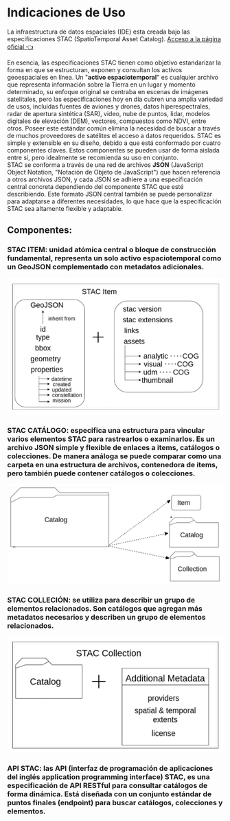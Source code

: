 # Indicaciones de Uso

La infraestructura de datos espaciales (IDE) esta creada bajo las especificaciones STAC (SpatioTemporal Asset Catalog). [Acceso a la página oficial 👈](https://stacspec.org/en/)

En esencia, las especificaciones STAC tienen como objetivo estandarizar la forma en que se estructuran, exponen y consultan los activos geoespaciales en línea. Un "**activo espaciotemporal**" es cualquier archivo que representa información sobre la Tierra en un lugar y momento determinado, su enfoque original se centraba en escenas de imágenes satelitales, pero las especificaciones hoy en día cubren una amplia variedad de usos, incluidas fuentes de aviones y drones, datos hiperespectrales, radar de apertura sintética (SAR), video, nube de puntos, lidar, modelos digitales de elevación (DEM), vectores, compuestos como NDVI, entre otros.
Poseer este estándar común elimina la necesidad de buscar a través de muchos proveedores de satélites el acceso a datos requeridos.
STAC es simple y extensible en su diseño, debido a que está conformado por cuatro componentes claves. Estos componentes se pueden usar de forma aislada entre sí, pero idealmente se recomienda su uso en conjunto.<br>
STAC se conforma a través de una red de archivos **JSON** (JavaScript Object Notation, "Notación de Objeto de JavaScript") que hacen referencia a otros archivos JSON, y cada JSON se adhiere a una especificación central concreta dependiendo del componente STAC que esté describiendo. Este formato JSON central también se puede personalizar para adaptarse a diferentes necesidades, lo que hace que la especificación STAC sea altamente flexible y adaptable.

## Componentes:

### **STAC ITEM**: unidad atómica central o bloque de construcción fundamental, representa un solo activo espaciotemporal como un GeoJSON complementado con metadatos adicionales. <br>

![item](https://raw.githubusercontent.com/IDE-FCyT/IDE-FCyT/main/images/item.png)


### **STAC CATÁLOGO**: especifica una estructura para vincular varios elementos STAC para rastrearlos o examinarlos. Es un archivo JSON simple y flexible de enlaces a items, catálogos o colecciones. De manera análoga se puede comparar como una carpeta en una estructura de archivos, contenedora de items, pero también puede contener catálogos o colecciones.<br>

![catalogo](https://raw.githubusercontent.com/IDE-FCyT/IDE-FCyT/main/images/catalogo.png)


### **STAC COLLECIÓN**: se utiliza para describir un grupo de elementos relacionados. Son catálogos que agregan más metadatos necesarios y describen un grupo de elementos relacionados. <br>

![coleccion](https://raw.githubusercontent.com/IDE-FCyT/IDE-FCyT/main/images/coleccion.png)


### **API STAC**: las API (interfaz de programación de aplicaciones del inglés application programming interface) STAC, es una especificación de API RESTful para consultar catálogos de forma dinámica. Está diseñada con un conjunto estándar de puntos finales (endpoint) para buscar catálogos, colecciones y elementos.

